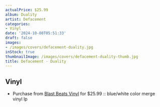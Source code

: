 ```yaml
---
actualPrice: $25.99
album: Duality
artist: Defacement
categories:
- Vinyl
date: '2024-10-08T05:51:33'
draft: false
images:
- /images/covers/defacement-duality.jpg
inStock: true
thumbnailImage: /images/covers/defacement-duality-thumb.jpg
title: Defacement - Duality
---
```


## Vinyl
* Purchase from [Blast Beats Vinyl](https://blastbeatsvinyl.com/products/defacement-duality-blue-white-color-merge-vinyl-lp) for $25.99 :: blue/white color merge vinyl lp
